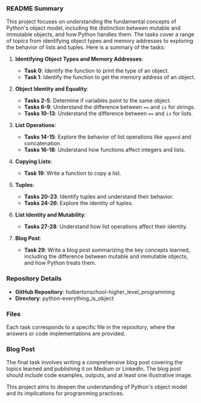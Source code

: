 ### README Summary

This project focuses on understanding the fundamental concepts of Python's object model, including the distinction between mutable and immutable objects, and how Python handles them. The tasks cover a range of topics from identifying object types and memory addresses to exploring the behavior of lists and tuples. Here is a summary of the tasks:

1. **Identifying Object Types and Memory Addresses**:
   - **Task 0**: Identify the function to print the type of an object.
   - **Task 1**: Identify the function to get the memory address of an object.

2. **Object Identity and Equality**:
   - **Tasks 2-5**: Determine if variables point to the same object.
   - **Tasks 6-9**: Understand the difference between `==` and `is` for strings.
   - **Tasks 10-13**: Understand the difference between `==` and `is` for lists.

3. **List Operations**:
   - **Tasks 14-15**: Explore the behavior of list operations like `append` and concatenation.
   - **Tasks 16-18**: Understand how functions affect integers and lists.

4. **Copying Lists**:
   - **Task 19**: Write a function to copy a list.

5. **Tuples**:
   - **Tasks 20-23**: Identify tuples and understand their behavior.
   - **Tasks 24-26**: Explore the identity of tuples.

6. **List Identity and Mutability**:
   - **Tasks 27-28**: Understand how list operations affect their identity.

7. **Blog Post**:
   - **Task 29**: Write a blog post summarizing the key concepts learned, including the difference between mutable and immutable objects, and how Python treats them.

### Repository Details
- **GitHub Repository**: holbertonschool-higher_level_programming
- **Directory**: python-everything_is_object

### Files
Each task corresponds to a specific file in the repository, where the answers or code implementations are provided.

### Blog Post
The final task involves writing a comprehensive blog post covering the topics learned and publishing it on Medium or LinkedIn. The blog post should include code examples, outputs, and at least one illustrative image.

This project aims to deepen the understanding of Python's object model and its implications for programming practices.
